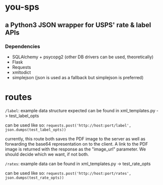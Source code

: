 # you-sps
## a Python3 JSON wrapper for USPS' rate & label APIs

### Dependencies
* SQLAlchemy + psycopg2 (other DB drivers can be used, theoretically)
* Flask 
* Requests 
* xmltodict 
* simplejson (json is used as a fallback but simplejson is preferred)



routes
======
`/label`: example data structure expected can be found in xml_templates.py -> test_label_opts

can be used like so:
`requests.post('http://host:port/label', json.dumps(test_label_opts))`

currently, this route both saves the PDF image to the server as well as forwarding the base64 representation on to the client.  A link to the PDF image is returned with the response as the "image_url" parameter.
We should decide which we want, if not both.

`/rates`: example data can be found in xml_templates.py -> test_rate_opts

can be used like so:
`requests.post('http://host:port/rates', json.dumps(test_rate_opts))`
